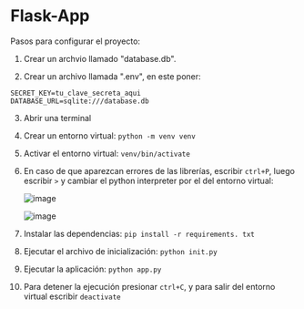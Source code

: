 # Flask-App
Pasos para configurar el proyecto:

1. Crear un archvio llamado "database.db".
   
2. Crear un archivo llamada ".env", en este poner:

  ```
  SECRET_KEY=tu_clave_secreta_aqui
  DATABASE_URL=sqlite:///database.db
  ```

3. Abrir una terminal 
   
4. Crear un entorno virtual:
  ```python -m venv venv```

5. Activar el entorno virtual:
   ```venv/bin/activate```

6. En caso de que aparezcan errores de las librerías, escribir ```ctrl+P```, luego escribir ```>``` y cambiar el python interpreter por el del entorno virtual:

   ![image](https://github.com/user-attachments/assets/2dd8b83a-b985-4378-b76c-30668874d395)

   ![image](https://github.com/user-attachments/assets/946c3d12-c345-4df9-9dcd-fa11f3309f4d)

   
7. Instalar las dependencias:
  ```pip install -r requirements. txt```

8. Ejecutar el archivo de inicialización:
   ```python init.py```

9. Ejecutar la aplicación:
   ```python app.py``` 

10. Para detener la ejecución presionar ```ctrl+C```, y para salir del entorno virtual escribir ```deactivate```

